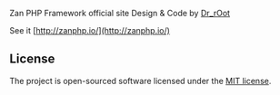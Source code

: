 Zan PHP Framework official site
Design & Code by [Dr_rOot](https://github.com/agalwood)

See it [http://zanphp.io/](http://zanphp.io/)

## License
The project is open-sourced software licensed under the [MIT license](https://opensource.org/licenses/MIT).

